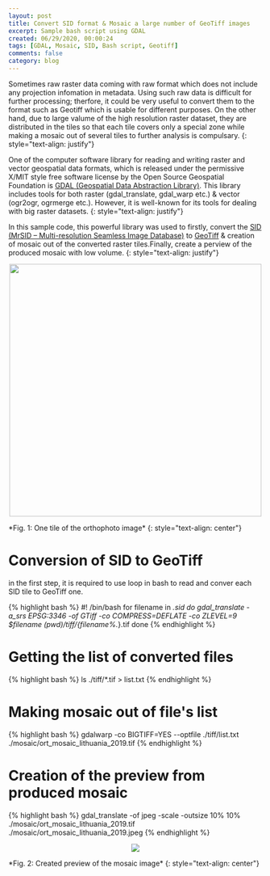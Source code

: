 ```yaml
---
layout: post
title: Convert SID format & Mosaic a large number of GeoTiff images
excerpt: Sample bash script using GDAL
created: 06/29/2020, 00:00:24
tags: [GDAL, Mosaic, SID, Bash script, Geotiff]
comments: false
category: blog
---
```


Sometimes raw raster data coming with raw format which does not include any projection infomation in metadata. Using such raw data is difficult for further processing; therfore, it could be very useful to convert them to the format such as Geotiff which is usable for different purposes. On the other hand, due to large valume of the high resolution raster dataset, they are distributed in the tiles so that each tile covers only a special zone while making a mosaic out of several tiles to further analysis is compulsary.
{: style="text-align: justify"}

One of the computer software library for reading and writing raster and vector geospatial data formats, which is released under the permissive X/MIT style free software license by the Open Source Geospatial Foundation is [GDAL (Geospatial Data Abstraction Library)](https://gdal.org/). This library includes tools for both raster (gdal_translate, gdal_warp etc.) & vector (ogr2ogr, ogrmerge etc.). However, it is well-known for its tools for dealing with big raster datasets. 
{: style="text-align: justify"}

In this sample code, this powerful library was used to firstly, convert the [SID (MrSID – Multi-resolution Seamless Image Database)](https://gdal.org/drivers/raster/mrsid.html) to [GeoTiff](https://gdal.org/drivers/raster/gtiff.html) & creation of mosaic out of the converted raster tiles.Finally, create a perview of the produced mosaic with low volume.
{: style="text-align: justify"}

<p align="center">
  <img width="500" height="500" src="https://behzad89.github.io/images/tile_lt.JPG">
</p>
*Fig. 1: One tile of the orthophoto image*
{: style="text-align: center"}


# Conversion of SID to GeoTiff

in the first step, it is required to use loop in bash to read and conver each SID tile to GeoTiff one.

{% highlight bash %}
#! /bin/bash
for filename in *.sid 
do
gdal_translate -a_srs EPSG:3346 -of GTiff -co COMPRESS=DEFLATE -co ZLEVEL=9 $filename $(pwd)/tiff/${filename%.*}.tif
done 
{% endhighlight %}

# Getting the list of converted files
{% highlight bash %}
ls ./tiff/*.tif > list.txt
{% endhighlight %}
# Making mosaic out of file's list
{% highlight bash %}
gdalwarp -co BIGTIFF=YES --optfile ./tiff/list.txt ./mosaic/ort_mosaic_lithuania_2019.tif
{% endhighlight %}
# Creation of the preview from produced mosaic
{% highlight bash %}
gdal_translate -of jpeg -scale -outsize 10% 10% ./mosaic/ort_mosaic_lithuania_2019.tif ./mosaic/ort_mosaic_lithuania_2019.jpeg 
{% endhighlight %}

<p align="center">
  <img src="https://behzad89.github.io/images/mosaic_lt.JPG">
</p>
*Fig. 2: Created preview of the mosaic image*
{: style="text-align: center"}
